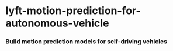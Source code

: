 # lyft-motion-prediction-for-autonomous-vehicle

### Build motion prediction models for self-driving vehicles

